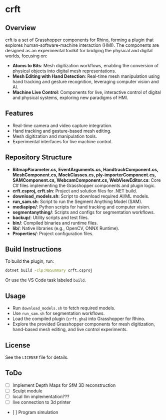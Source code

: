 # crft

## Overview
crft is a set of Grasshopper components for Rhino, forming a plugin that explores human-software-machine interaction (HMI). The components are designed as an experimental toolkit for bridging the physical and digital worlds, focusing on:

- **Atoms to Bits**: Mesh digitization workflows, enabling the conversion of physical objects into digital mesh representations.
- **Mesh Editing with Hand Detection**: Real-time mesh manipulation using hand tracking and gesture recognition, leveraging computer vision and AI.
- **Machine Live Control**: Components for live, interactive control of digital and physical systems, exploring new paradigms of HMI.

## Features
- Real-time camera and video capture integration.
- Hand tracking and gesture-based mesh editing.
- Mesh digitization and manipulation tools.
- Experimental interfaces for live machine control.

## Repository Structure
- **BitmapParameter.cs, EventArguments.cs, HandtrackComponent.cs, MeshComponent.cs, MockClasses.cs, ply-importerComponent.cs, SAMComponent.cs, WebcamComponent.cs, WebViewEditor.cs**: Core C# files implementing the Grasshopper components and plugin logic.
- **crft.csproj, crft.sln**: Project and solution files for .NET build.
- **download_models.sh**: Script to download required AI/ML models.
- **run_sam.sh**: Script to run the Segment Anything Model (SAM).
- **mediapipe/**: Python scripts for hand tracking and computer vision.
- **segmentanything/**: Scripts and configs for segmentation workflows.
- **backup/**: Utility scripts and test files.
- **bin/**: Compiled binaries and runtime files.
- **lib/**: Native libraries (e.g., OpenCV, ONNX Runtime).
- **Properties/**: Project configuration files.

## Build Instructions
To build the plugin, run:

```bash
dotnet build -clp:NoSummary crft.csproj
```

Or use the VS Code task labeled `build`.

## Usage
- Run `download_models.sh` to fetch required models.
- Use `run_sam.sh` for segmentation workflows.
- Load the compiled plugin (`crft.gha`) into Grasshopper for Rhino.
- Explore the provided Grasshopper components for mesh digitization, hand-based mesh editing, and live control experiments.

## License
See the `LICENSE` file for details.



## ToDo
- [ ] Implement Depth Maps for SfM 3D reconstruction
- [ ] Sculpt module
- [ ] local llm implementation???
- [ ] live connection to 3d printer

- [ ] Program simulation
